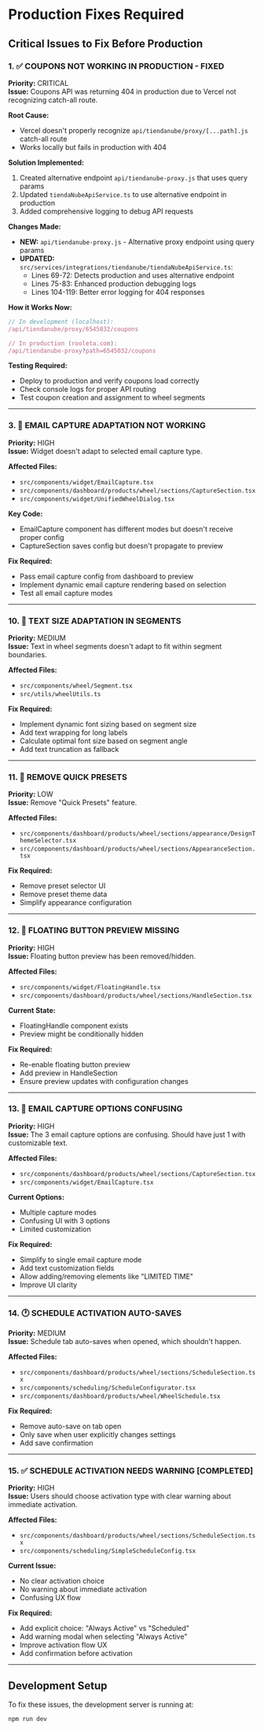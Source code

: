 # Production Fixes Required

## Critical Issues to Fix Before Production

### 1. ✅ COUPONS NOT WORKING IN PRODUCTION - FIXED

**Priority:** CRITICAL  
**Issue:** Coupons API was returning 404 in production due to Vercel not recognizing catch-all route.

**Root Cause:**

- Vercel doesn't properly recognize `api/tiendanube/proxy/[...path].js` catch-all route
- Works locally but fails in production with 404

**Solution Implemented:**

1. Created alternative endpoint `api/tiendanube-proxy.js` that uses query params
2. Updated `tiendaNubeApiService.ts` to use alternative endpoint in production
3. Added comprehensive logging to debug API requests

**Changes Made:**

- **NEW:** `api/tiendanube-proxy.js` - Alternative proxy endpoint using query params
- **UPDATED:** `src/services/integrations/tiendanube/tiendaNubeApiService.ts`:
  - Lines 69-72: Detects production and uses alternative endpoint
  - Lines 75-83: Enhanced production debugging logs
  - Lines 104-119: Better error logging for 404 responses

**How it Works Now:**

```javascript
// In development (localhost):
/api/tiendanube/proxy/6545032/coupons

// In production (rooleta.com):
/api/tiendanube-proxy?path=6545032/coupons
```

**Testing Required:**

- Deploy to production and verify coupons load correctly
- Check console logs for proper API routing
- Test coupon creation and assignment to wheel segments

---

### 3. 📧 EMAIL CAPTURE ADAPTATION NOT WORKING

**Priority:** HIGH  
**Issue:** Widget doesn't adapt to selected email capture type.

**Affected Files:**

- `src/components/widget/EmailCapture.tsx`
- `src/components/dashboard/products/wheel/sections/CaptureSection.tsx`
- `src/components/widget/UnifiedWheelDialog.tsx`

**Key Code:**

- EmailCapture component has different modes but doesn't receive proper config
- CaptureSection saves config but doesn't propagate to preview

**Fix Required:**

- Pass email capture config from dashboard to preview
- Implement dynamic email capture rendering based on selection
- Test all email capture modes

---

### 10. 📝 TEXT SIZE ADAPTATION IN SEGMENTS

**Priority:** MEDIUM  
**Issue:** Text in wheel segments doesn't adapt to fit within segment boundaries.

**Affected Files:**

- `src/components/wheel/Segment.tsx`
- `src/utils/wheelUtils.ts`

**Fix Required:**

- Implement dynamic font sizing based on segment size
- Add text wrapping for long labels
- Calculate optimal font size based on segment angle
- Add text truncation as fallback

---

### 11. 🎯 REMOVE QUICK PRESETS

**Priority:** LOW  
**Issue:** Remove "Quick Presets" feature.

**Affected Files:**

- `src/components/dashboard/products/wheel/sections/appearance/DesignThemeSelector.tsx`
- `src/components/dashboard/products/wheel/sections/AppearanceSection.tsx`

**Fix Required:**

- Remove preset selector UI
- Remove preset theme data
- Simplify appearance configuration

---

### 12. 🎈 FLOATING BUTTON PREVIEW MISSING

**Priority:** HIGH  
**Issue:** Floating button preview has been removed/hidden.

**Affected Files:**

- `src/components/widget/FloatingHandle.tsx`
- `src/components/dashboard/products/wheel/sections/HandleSection.tsx`

**Current State:**

- FloatingHandle component exists
- Preview might be conditionally hidden

**Fix Required:**

- Re-enable floating button preview
- Add preview in HandleSection
- Ensure preview updates with configuration changes

---

### 13. 📧 EMAIL CAPTURE OPTIONS CONFUSING

**Priority:** HIGH  
**Issue:** The 3 email capture options are confusing. Should have just 1 with customizable text.

**Affected Files:**

- `src/components/dashboard/products/wheel/sections/CaptureSection.tsx`
- `src/components/widget/EmailCapture.tsx`

**Current Options:**

- Multiple capture modes
- Confusing UI with 3 options
- Limited customization

**Fix Required:**

- Simplify to single email capture mode
- Add text customization fields
- Allow adding/removing elements like "LIMITED TIME"
- Improve UI clarity

---

### 14. 🕐 SCHEDULE ACTIVATION AUTO-SAVES

**Priority:** MEDIUM  
**Issue:** Schedule tab auto-saves when opened, which shouldn't happen.

**Affected Files:**

- `src/components/dashboard/products/wheel/sections/ScheduleSection.tsx`
- `src/components/scheduling/ScheduleConfigurator.tsx`
- `src/components/dashboard/products/wheel/WheelSchedule.tsx`

**Fix Required:**

- Remove auto-save on tab open
- Only save when user explicitly changes settings
- Add save confirmation

---

### 15. ✅ SCHEDULE ACTIVATION NEEDS WARNING [COMPLETED]

**Priority:** HIGH  
**Issue:** Users should choose activation type with clear warning about immediate activation.

**Affected Files:**

- `src/components/dashboard/products/wheel/sections/ScheduleSection.tsx`
- `src/components/scheduling/SimpleScheduleConfig.tsx`

**Current Issue:**

- No clear activation choice
- No warning about immediate activation
- Confusing UX flow

**Fix Required:**

- Add explicit choice: "Always Active" vs "Scheduled"
- Add warning modal when selecting "Always Active"
- Improve activation flow UX
- Add confirmation before activation

---

## Development Setup

To fix these issues, the development server is running at:

```bash
npm run dev
```
